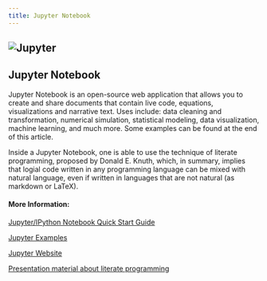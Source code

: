 ```yaml
---
title: Jupyter Notebook
---
```


## ![Jupyter](https://cdn-images-1.medium.com/max/1600/1*LPnY8nOLg4S6_TG0DEXwsg.png)
## Jupyter Notebook
Jupyter Notebook is an open-source web application that allows you to create and share documents that contain live code, equations, visualizations and narrative text. Uses include: data cleaning and transformation, numerical simulation, statistical modeling, data visualization, machine learning, and much more. Some examples can be found at the end of this article.

Inside a Jupyter Notebook, one is able to use the technique of literate programming, proposed by Donald E. Knuth, which, in summary, implies that logial code written in any programming language can be mixed with natural language, even if written in languages that are not natural (as markdown or LaTeX).

#### More Information:
<!-- Please add any articles you think might be helpful to read before writing the article -->
[Jupyter/IPython Notebook Quick Start Guide](http://jupyter-notebook-beginner-guide.readthedocs.io/en/latest/what_is_jupyter.html)

[Jupyter Examples](https://github.com/jupyter/jupyter/wiki/A-gallery-of-interesting-Jupyter-Notebooks)

[Jupyter Website](http://jupyter.org/)

[Presentation material about literate programming](https://github.com/melissawm/rse2017)

